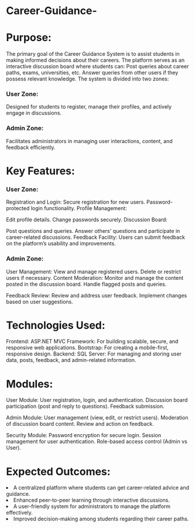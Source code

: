 # Career-Guidance-
<h1> Purpose:</h1>
The primary goal of the Career Guidance System is to assist students in making informed decisions about their careers. The platform serves as an interactive discussion board where students can:
Post queries about career paths, exams, universities, etc.
Answer queries from other users if they possess relevant knowledge.
The system is divided into two zones:

<h3>User Zone:</h3> Designed for students to register, manage their profiles, and actively engage in discussions.
<h3>Admin Zone: </h3>Facilitates administrators in managing user interactions, content, and feedback efficiently.

<h1>Key Features:</h1>
<h3>User Zone:</h3>

Registration and Login:
Secure registration for new users.
Password-protected login functionality.
Profile Management:

Edit profile details.
Change passwords securely.
Discussion Board:

Post questions and queries.
Answer others' questions and participate in career-related discussions.
Feedback Facility:
Users can submit feedback on the platform’s usability and improvements.

<h3>Admin Zone:</h3>

User Management:
View and manage registered users.
Delete or restrict users if necessary.
Content Moderation:
Monitor and manage the content posted in the discussion board.
Handle flagged posts and queries.

Feedback Review:
Review and address user feedback.
Implement changes based on user suggestions.

<h1>Technologies Used:</h1>
Frontend:
ASP.NET MVC Framework: For building scalable, secure, and responsive web applications.
Bootstrap: For creating a mobile-first, responsive design.
Backend:
SQL Server: For managing and storing user data, posts, feedback, and admin-related information.

<h1>Modules:</h1>
User Module:
User registration, login, and authentication.
Discussion board participation (post and reply to questions).
Feedback submission.

Admin Module:
User management (view, edit, or restrict users).
Moderation of discussion board content.
Review and action on feedback.

Security Module:
Password encryption for secure login.
Session management for user authentication.
Role-based access control (Admin vs User).

<h1>Expected Outcomes:</h1>
<ls>
<li>A centralized platform where students can get career-related advice and guidance.</li>
<li>Enhanced peer-to-peer learning through interactive discussions.</li>
<li>A user-friendly system for administrators to manage the platform effectively.</li>
<li>Improved decision-making among students regarding their career paths.</li>
</ls>
